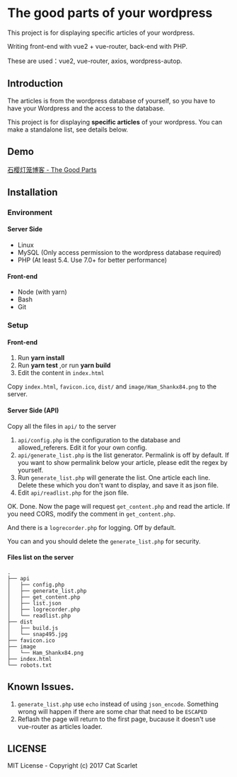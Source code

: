 # The good parts of your wordpress

This project is for displaying specific articles of your wordpress.

Writing front-end with vue2 + vue-router, back-end with PHP.

These are used：vue2, vue-router, axios, wordpress-autop.

## Introduction

The articles is from the wordpress database of yourself, so you have to have your Wordpress and the access to the database.

This project is for displaying **specific articles** of your wordpress. You can make a standalone list, see details below.

## Demo


[石樱灯笼博客 - The Good Parts](https://articles.catscarlet.com/)

## Installation

### Environment

#### Server Side

- Linux
- MySQL (Only access permission to the wordpress database required)
- PHP (At least 5.4\. Use 7.0+ for better performance)

#### Front-end

- Node (with yarn)
- Bash
- Git

### Setup

#### Front-end

1. Run **yarn install**
2. Run **yarn test** ,or run **yarn build**
3. Edit the content in `index.html`

Copy `index.html`, `favicon.ico`, `dist/` and `image/Ham_Shankx84.png` to the server.

#### Server Side (API)

Copy all the files in `api/` to the server

1. `api/config.php` is the configuration to the database and allowed_referers. Edit it for your own config.
2. `api/generate_list.php` is the list generator. Permalink is off by default. If you want to show permalink below your article, please edit the regex by yourself.
3. Run `generate_list.php` will generate the list. One article each line. Delete these which you don't want to display, and save it as json file.
4. Edit `api/readlist.php` for the json file.

OK. Done. Now the page will request `get_content.php` and read the article. If you need CORS, modify the comment in `get_content.php`.

And there is a `logrecorder.php` for logging. Off by default.

You can and you should delete the `generate_list.php` for security.

#### Files list on the server

```
.
├── api
│   ├── config.php
│   ├── generate_list.php
│   ├── get_content.php
│   ├── list.json
│   ├── logrecorder.php
│   └── readlist.php
├── dist
│   ├── build.js
│   └── snap495.jpg
├── favicon.ico
├── image
│   └── Ham_Shankx84.png
├── index.html
└── robots.txt
```

## Known Issues.

1. `generate_list.php` use `echo` instead of using `json_encode`. Something wrong will happen if there are some char that need to be `ESCAPED`
2. Reflash the page will return to the first page, bucause it doesn't use vue-router as articles loader.

## LICENSE

MIT License - Copyright (c) 2017 Cat Scarlet
